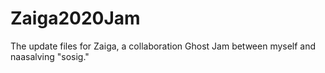 # Zaiga2020Jam
The update files for Zaiga, a collaboration Ghost Jam between myself and naasalving "sosig." 
